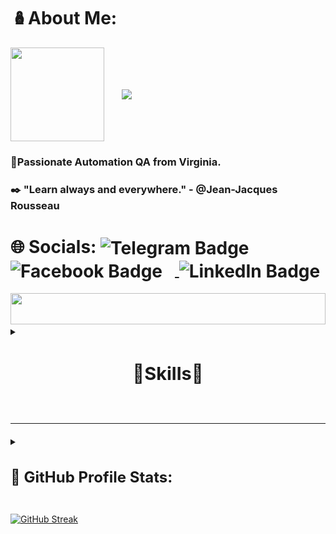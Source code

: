 # &#129670;About Me: 

<div align="left" style="margin-bottom: 20px;">
  <img src="https://media4.giphy.com/media/v1.Y2lkPTc5MGI3NjExdmd2c29yN2F1a3p5N3dzZGY5cHFxYnhpc2xjY3o3ZWxsdno4aWtxZyZlcD12MV9pbnRlcm5hbF9naWZfYnlfaWQmY3Q9cw/JsDtKXMBOAJt1mJYaF/giphy.gif" width="150" height="150" style="display:inline-block;vertical-align:middle;margin-right:20px;">&nbsp;
  
  <img src="https://readme-typing-svg.demolab.com?font=Fira+Code&pause=1000&color=3DF7A5&center=true&vCenter=true&random=false&width=438&height=52&lines=Hello%2C+I'm+Katya.+Welcome!" style="display:inline-block;vertical-align:middle;">
</div>


### :bookmark:Passionate Automation QA from Virginia.
### :black_nib: "Learn always and everywhere." - @Jean-Jacques Rousseau

<h1>🌐 Socials:  
        <a href="https://web.telegram.org/kw/">
            <img src="https://img.shields.io/badge/Facebook-orange?logo=facebook&logoColor=white" alt="Telegram Badge" style="display: inline-block; vertical-align: middle; margin-right: 20px;">
        </a> 
        <a href="https://web.telegram.org/kw/">
            <img src="https://img.shields.io/badge/Telegram-magenta?logo=telegram&logoColor=white" alt="Facebook Badge" style="display: inline-block; vertical-align: middle; margin-right: 20px;">
        </a> 
        <a href="https://www.linkedin.com/in/katerina-myshov-a18638215/">
            <img src="https://img.shields.io/badge/LinkedIn-cyan?logo=Linkedin&logoColor=white" alt="LinkedIn Badge" style="display: inline-block; vertical-align: middle;">
        </a>
</h1>

<img src="https://i.imgur.com/dBaSKWF.gif" height="50" width="100%">

<details style="padding-bottom: 24px;">
  <summary>
    <h2 style="font-size: 29px; text-align: center;">🔹Skills🔹</h2> 
  </summary>
  <div style="font-size: 9px;">
    <p>Programming Languages:</p>
  <img src="https://raw.githubusercontent.com/github/explore/80688e429a7d4ef2fca1e82350fe8e3517d3494d/topics/python/python.png" alt="Python" width="50" height="50"/>&nbsp;
  <div style="font-size: 9px; text-align: left;">
    <p>Collaboration Tools: </p>
  <img src="https://upload.wikimedia.org/wikipedia/commons/4/45/Notion_app_logo.png" width="50" height="50"/>&nbsp;
  <img src="https://raw.githubusercontent.com/github/explore/80688e429a7d4ef2fca1e82350fe8e3517d3494d/topics/git/git.png" title="Git" alt="Git" width="50" height="50"/>&nbsp;
  <img src="https://cdn.svgporn.com/logos/trello.svg" title="Trello" alt="Trello" width="50" height="50"/>&nbsp;
  <img src="https://www.gend.co/hs-fs/hubfs/Miro%20Logo.png?width=792&name=Miro%20Logo.png" width="90" height="50"/>&nbsp; 
  <div style="font-size: 9px; text-align: left;">
    <p>Testing and automation: </p>
  <img src="https://cdn.svgporn.com/logos/selenium.svg" width="50" height="50"/>&nbsp; 
  <img src="https://raw.githubusercontent.com/devicons/devicon/master/icons/pytest/pytest-original-wordmark.svg" alt="Pytest" width="50" height="50"/>&nbsp;
  <img src="https://yashaka.github.io/selene/assets/images/logo-icon.png" width="50" height="50"/>&nbsp;  
  <img src="https://w7.pngwing.com/pngs/877/217/png-transparent-postman-logo-tech-companies.png" width="90" height="60"/>&nbsp;
  <div style="font-size: 5px; text-align: left;"><p> ----- </p> 
  <img src="https://raw.githubusercontent.com/github/explore/80688e429a7d4ef2fca1e82350fe8e3517d3494d/topics/css/css.png" alt="CSS" width="50" height="50"/>&nbsp;
  <img src="https://raw.githubusercontent.com/github/explore/80688e429a7d4ef2fca1e82350fe8e3517d3494d/topics/nodejs/nodejs.png" alt="NodeJS" width="50" height="50"/>&nbsp;
  <img src="https://raw.githubusercontent.com/github/explore/80688e429a7d4ef2fca1e82350fe8e3517d3494d/topics/html/html.png" alt="HTML" width="50" height="50"/>&nbsp;
  <img src="https://raw.githubusercontent.com/github/explore/5c058a388828bb5fde0bcafd4bc867b5bb3f26f3/topics/graphql/graphql.png" alt="graphql" width="50" height="50"/>&nbsp;
  <div style="font-size: 5px; text-align: left;"> <p>----- </p> 
  <img src="https://cdn.svgporn.com/logos/pycharm.svg" title="Pycharm" alt="Pycharm" width="50" height="50"/>&nbsp;
  <img src="https://raw.githubusercontent.com/github/explore/80688e429a7d4ef2fca1e82350fe8e3517d3494d/topics/docker/docker.png" width="50" height="50"/>&nbsp;
  <div style="font-size: 5px; text-align: left;"> <p>----- </p> 
  <img src="https://raw.githubusercontent.com/github/explore/80688e429a7d4ef2fca1e82350fe8e3517d3494d/topics/mysql/mysql.png" alt="MySQL" width="50" height="50"/>&nbsp;
</details>
<hr style="margin-bottom: 20px;">
      
<details style="padding-bottom: 10px;">
  <summary> 
    <h2 style="font-size: 24px;">📎 GitHub Profile Stats:</h2> 
  </summary>
 <a href="https://github.com/KatyaMy/github-readme-stats"><img align="center" src="https://github-readme-stats.vercel.app/api?username=KatyaMy&show_icons=true&include_all_commits=true&theme=darcula&hide_border=true" alt="KatyaMy's github stats" /></a>
<a href="https://github.com/KatyaMy/github-readme-stats"><img align="center" src="https://github-readme-stats.vercel.app/api/top-langs/?username=KatyaMy&layout=compact&theme=darcula&hide_border=true" /></a>
</details>
<div align='left'>
  
 [![GitHub Streak](https://streak-stats.demolab.com?user=KatyaMy&theme=tokyonight-duo)](https://git.io/streak-stats)
 
 <img src="https://komarev.com/ghpvc/?username=KatyaMy&style=flat-square&color=yellow" alt=""/>
</div>

